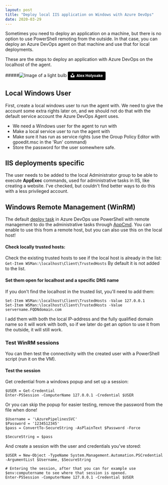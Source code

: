 ```yaml
---
layout: post
title: "Deploy local IIS application on Windows with Azure DevOps"
date: 2020-03-29
---
```


Sometimes you need to deploy an application on a machine, but there is no option to use PowerShell remoting from the outside. In that case, you can deploy an Azure DevOps agent on that machine and use that for local deployments.

These are the steps to deploy an application with Azure DevOps on the localhost of the agent.

#####![Image of a light bulb](/images/20200329/alex-holyoake-PmzdQjCCPws-unsplash.jpg)
<a style="background-color:black;color:white;text-decoration:none;padding:4px 6px;font-family:-apple-system, BlinkMacSystemFont, &quot;San Francisco&quot;, &quot;Helvetica Neue&quot;, Helvetica, Ubuntu, Roboto, Noto, &quot;Segoe UI&quot;, Arial, sans-serif;font-size:12px;font-weight:bold;line-height:1.2;display:inline-block;border-radius:3px" href="https://unsplash.com/@stairhopper?utm_medium=referral&amp;utm_campaign=photographer-credit&amp;utm_content=creditBadge" target="_blank" rel="noopener noreferrer" title="Photo by Alex Holyoake"><span style="display:inline-block;padding:2px 3px"><svg xmlns="http://www.w3.org/2000/svg" style="height:12px;width:auto;position:relative;vertical-align:middle;top:-2px;fill:white" viewBox="0 0 32 32"><title>unsplash-logo</title><path d="M10 9V0h12v9H10zm12 5h10v18H0V14h10v9h12v-9z"></path></svg></span><span style="display:inline-block;padding:2px 3px">Alex Holyoake</span></a>

## Local Windows User
First, create a local windows user to run the agent with. We need to give the account some extra rights later on, and we should not do that with the default service account the Azure DevOps Agent uses.

* We need a Windows user for the agent to run with
* Make a local service user to run the agent with
* Make sure it has run as service rights (use the Group Policy Editor with gpoedit.msc in the 'Run' command)
* Store the password for the user somewhere safe.

## IIS deployments specific
The user needs to be added to the local Administrator group to be able to execute **AppExec** commands, used for administrative tasks in IIS, like creating a website. I've checked, but couldn't find better ways to do this with a less privileged account.

## Windows Remote Management (WinRM)
The default [deploy task](https://github.com/microsoft/azure-pipelines-extensions/blob/master/Extensions/IISWebAppDeploy/Src/Tasks/IISWebAppMgmt/IISWebAppMgmtV1/README_IISAppMgmt.md) in Azure DevOps use PowerShell with remote management to do the administrative tasks through [AppCmd](https://docs.microsoft.com/en-us/iis/get-started/getting-started-with-iis/getting-started-with-appcmdexe?WT.mc_id=DOP-MVP-5003719). You can enable to use this from a remote host, but you can also use this on the local host! 

#### Check locally trusted hosts:
Check the existing trusted hosts to see if the local host is already in the list:
`Get-Item WSMan:\localhost\Client\TrustedHosts`
By default it is not added to the list.

#### Set them open for localhost and a specific DNS name
If you don't find the localhost in the trusted list, you'll need to add them:
```
Set-Item WSMan:\localhost\Client\TrustedHosts -Value 127.0.0.1
Set-Item WSMan:\localhost\Client\TrustedHosts -Value servername.FQDNdomain.com
```
I add them with both the local IP-address and the fully qualified domain name so it will work with both, so if we later do get an option to use it from the outside, it will still work.

### Test WinRM sessions
You can then test the connectivity with the created user with a PowerShell script (run it on the VM).

#### Test the session
Get credential from a windows popup and set up a session:
```
$USER = Get-Credential
Enter-PSSession -ComputerName 127.0.0.1 -Credential $USER
```

Or you can skip the popup for easier testing, remove the password from the file when done!
```
$Username = '\AzurePipelinesSVC'
$Password = '1234512345'
$pass = ConvertTo-SecureString -AsPlainText $Password -Force

$SecureString = $pass
```

And create a session with the user and credentials you've stored:
```
$USER = New-Object -TypeName System.Management.Automation.PSCredential -ArgumentList $Username, $SecureString

# Entering the session, after that you can for example use $env:computername to see where that session is opened.
Enter-PSSession -ComputerName 127.0.0.1 -Credential $USER
```